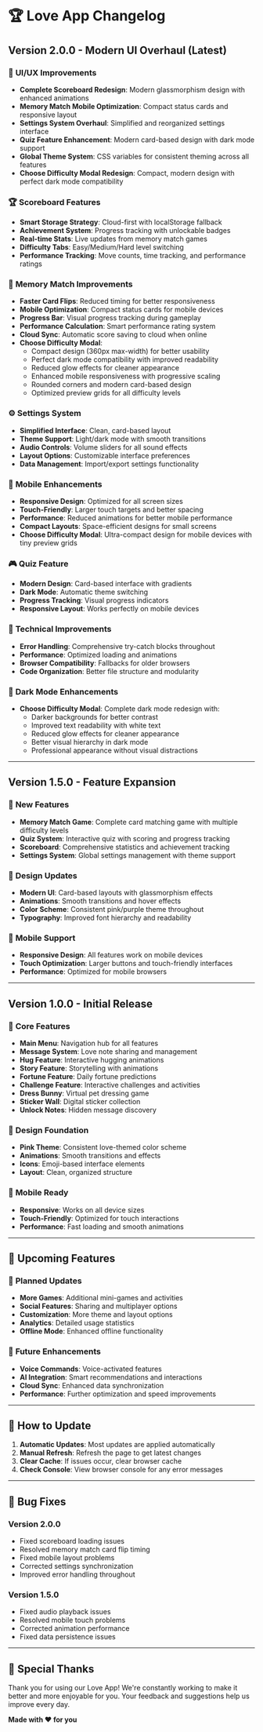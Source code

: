 # 🏆 Love App Changelog

## Version 2.0.0 - Modern UI Overhaul (Latest)

### 🎨 **UI/UX Improvements**
- **Complete Scoreboard Redesign**: Modern glassmorphism design with enhanced animations
- **Memory Match Mobile Optimization**: Compact status cards and responsive layout
- **Settings System Overhaul**: Simplified and reorganized settings interface
- **Quiz Feature Enhancement**: Modern card-based design with dark mode support
- **Global Theme System**: CSS variables for consistent theming across all features
- **Choose Difficulty Modal Redesign**: Compact, modern design with perfect dark mode compatibility

### 🏆 **Scoreboard Features**
- **Smart Storage Strategy**: Cloud-first with localStorage fallback
- **Achievement System**: Progress tracking with unlockable badges
- **Real-time Stats**: Live updates from memory match games
- **Difficulty Tabs**: Easy/Medium/Hard level switching
- **Performance Tracking**: Move counts, time tracking, and performance ratings

### 🧠 **Memory Match Improvements**
- **Faster Card Flips**: Reduced timing for better responsiveness
- **Mobile Optimization**: Compact status cards for mobile devices
- **Progress Bar**: Visual progress tracking during gameplay
- **Performance Calculation**: Smart performance rating system
- **Cloud Sync**: Automatic score saving to cloud when online
- **Choose Difficulty Modal**: 
  - Compact design (360px max-width) for better usability
  - Perfect dark mode compatibility with improved readability
  - Reduced glow effects for cleaner appearance
  - Enhanced mobile responsiveness with progressive scaling
  - Rounded corners and modern card-based design
  - Optimized preview grids for all difficulty levels

### ⚙️ **Settings System**
- **Simplified Interface**: Clean, card-based layout
- **Theme Support**: Light/dark mode with smooth transitions
- **Audio Controls**: Volume sliders for all sound effects
- **Layout Options**: Customizable interface preferences
- **Data Management**: Import/export settings functionality

### 📱 **Mobile Enhancements**
- **Responsive Design**: Optimized for all screen sizes
- **Touch-Friendly**: Larger touch targets and better spacing
- **Performance**: Reduced animations for better mobile performance
- **Compact Layouts**: Space-efficient designs for small screens
- **Choose Difficulty Modal**: Ultra-compact design for mobile devices with tiny preview grids

### 🎮 **Quiz Feature**
- **Modern Design**: Card-based interface with gradients
- **Dark Mode**: Automatic theme switching
- **Progress Tracking**: Visual progress indicators
- **Responsive Layout**: Works perfectly on mobile devices

### 🔧 **Technical Improvements**
- **Error Handling**: Comprehensive try-catch blocks throughout
- **Performance**: Optimized loading and animations
- **Browser Compatibility**: Fallbacks for older browsers
- **Code Organization**: Better file structure and modularity

### 🌙 **Dark Mode Enhancements**
- **Choose Difficulty Modal**: Complete dark mode redesign with:
  - Darker backgrounds for better contrast
  - Improved text readability with white text
  - Reduced glow effects for cleaner appearance
  - Better visual hierarchy in dark mode
  - Professional appearance without visual distractions

---

## Version 1.5.0 - Feature Expansion

### 🎯 **New Features**
- **Memory Match Game**: Complete card matching game with multiple difficulty levels
- **Quiz System**: Interactive quiz with scoring and progress tracking
- **Scoreboard**: Comprehensive statistics and achievement tracking
- **Settings System**: Global settings management with theme support

### 🎨 **Design Updates**
- **Modern UI**: Card-based layouts with glassmorphism effects
- **Animations**: Smooth transitions and hover effects
- **Color Scheme**: Consistent pink/purple theme throughout
- **Typography**: Improved font hierarchy and readability

### 📱 **Mobile Support**
- **Responsive Design**: All features work on mobile devices
- **Touch Optimization**: Larger buttons and touch-friendly interfaces
- **Performance**: Optimized for mobile browsers

---

## Version 1.0.0 - Initial Release

### 🎉 **Core Features**
- **Main Menu**: Navigation hub for all features
- **Message System**: Love note sharing and management
- **Hug Feature**: Interactive hugging animations
- **Story Feature**: Storytelling with animations
- **Fortune Feature**: Daily fortune predictions
- **Challenge Feature**: Interactive challenges and activities
- **Dress Bunny**: Virtual pet dressing game
- **Sticker Wall**: Digital sticker collection
- **Unlock Notes**: Hidden message discovery

### 🎨 **Design Foundation**
- **Pink Theme**: Consistent love-themed color scheme
- **Animations**: Smooth transitions and effects
- **Icons**: Emoji-based interface elements
- **Layout**: Clean, organized structure

### 📱 **Mobile Ready**
- **Responsive**: Works on all device sizes
- **Touch-Friendly**: Optimized for touch interactions
- **Performance**: Fast loading and smooth animations

---

## 🚀 **Upcoming Features**

### 🔮 **Planned Updates**
- **More Games**: Additional mini-games and activities
- **Social Features**: Sharing and multiplayer options
- **Customization**: More theme and layout options
- **Analytics**: Detailed usage statistics
- **Offline Mode**: Enhanced offline functionality

### 🎯 **Future Enhancements**
- **Voice Commands**: Voice-activated features
- **AI Integration**: Smart recommendations and interactions
- **Cloud Sync**: Enhanced data synchronization
- **Performance**: Further optimization and speed improvements

---

## 📝 **How to Update**

1. **Automatic Updates**: Most updates are applied automatically
2. **Manual Refresh**: Refresh the page to get latest changes
3. **Clear Cache**: If issues occur, clear browser cache
4. **Check Console**: View browser console for any error messages

---

## 🐛 **Bug Fixes**

### Version 2.0.0
- Fixed scoreboard loading issues
- Resolved memory match card flip timing
- Fixed mobile layout problems
- Corrected settings synchronization
- Improved error handling throughout

### Version 1.5.0
- Fixed audio playback issues
- Resolved mobile touch problems
- Corrected animation performance
- Fixed data persistence issues

---

## 💝 **Special Thanks**

Thank you for using our Love App! We're constantly working to make it better and more enjoyable for you. Your feedback and suggestions help us improve every day.

**Made with ❤️ for you** 
